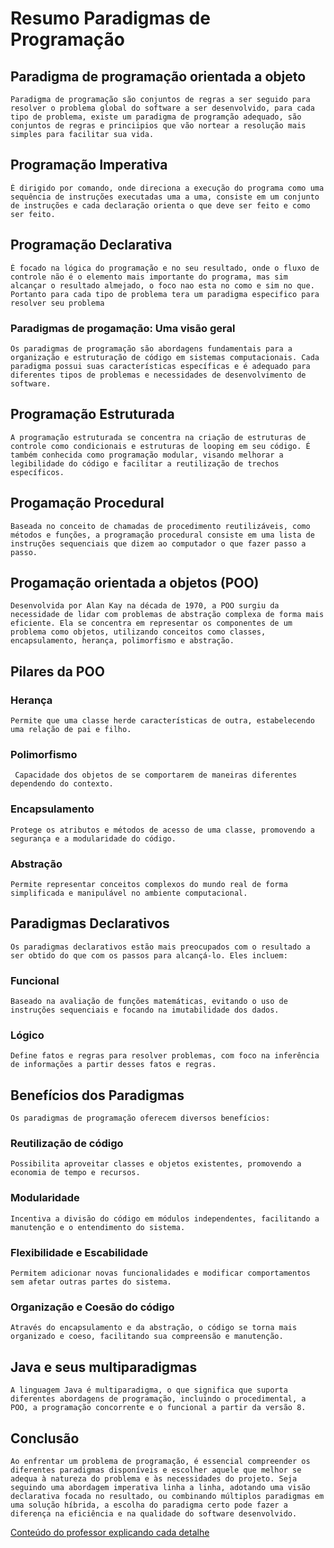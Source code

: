 # Resumo Paradigmas de Programação

## Paradigma de programação orientada a objeto

    Paradigma de programação são conjuntos de regras a ser seguido para resolver o problema global do software a ser desenvolvido, para cada tipo de problema, existe um paradigma de programção adequado, são conjuntos de regras e princiipios que vão nortear a resolução mais simples para facilitar sua vida.

## Programação Imperativa

    É dirigido por comando, onde direciona a execução do programa como uma sequência de instruções executadas uma a uma, consiste em um conjunto de instruções e cada declaração orienta o que deve ser feito e como ser feito.

## Programação Declarativa

    É focado na lógica do programação e no seu resultado, onde o fluxo de controle não é o elemento mais importante do programa, mas sim alcançar o resultado almejado, o foco nao esta no como e sim no que. Portanto para cada tipo de problema tera um paradigma especifico para resolver seu problema

### Paradigmas de progamação: Uma visão geral

    Os paradigmas de programação são abordagens fundamentais para a organização e estruturação de código em sistemas computacionais. Cada paradigma possui suas características específicas e é adequado para diferentes tipos de problemas e necessidades de desenvolvimento de software.

## Programação Estruturada

    A programação estruturada se concentra na criação de estruturas de controle como condicionais e estruturas de looping em seu código. É também conhecida como programação modular, visando melhorar a legibilidade do código e facilitar a reutilização de trechos específicos.

## Progamação Procedural

    Baseada no conceito de chamadas de procedimento reutilizáveis, como métodos e funções, a programação procedural consiste em uma lista de instruções sequenciais que dizem ao computador o que fazer passo a passo.

## Progamação orientada a objetos (POO)

    Desenvolvida por Alan Kay na década de 1970, a POO surgiu da necessidade de lidar com problemas de abstração complexa de forma mais eficiente. Ela se concentra em representar os componentes de um problema como objetos, utilizando conceitos como classes, encapsulamento, herança, polimorfismo e abstração.

## Pilares da POO

### Herança

    Permite que uma classe herde características de outra, estabelecendo uma relação de pai e filho.

### Polimorfismo

     Capacidade dos objetos de se comportarem de maneiras diferentes dependendo do contexto.

### Encapsulamento

    Protege os atributos e métodos de acesso de uma classe, promovendo a segurança e a modularidade do código.

### Abstração

    Permite representar conceitos complexos do mundo real de forma simplificada e manipulável no ambiente computacional.

## Paradigmas Declarativos

    Os paradigmas declarativos estão mais preocupados com o resultado a ser obtido do que com os passos para alcançá-lo. Eles incluem:

### Funcional   

    Baseado na avaliação de funções matemáticas, evitando o uso de instruções sequenciais e focando na imutabilidade dos dados.

### Lógico

    Define fatos e regras para resolver problemas, com foco na inferência de informações a partir desses fatos e regras.

## Benefícios dos Paradigmas

    Os paradigmas de programação oferecem diversos benefícios:

### Reutilização de código

    Possibilita aproveitar classes e objetos existentes, promovendo a economia de tempo e recursos.

### Modularidade

    Incentiva a divisão do código em módulos independentes, facilitando a manutenção e o entendimento do sistema.

### Flexibilidade e Escabilidade

    Permitem adicionar novas funcionalidades e modificar comportamentos sem afetar outras partes do sistema.

### Organização e Coesão do código

    Através do encapsulamento e da abstração, o código se torna mais organizado e coeso, facilitando sua compreensão e manutenção.

## Java e seus multiparadigmas

    A linguagem Java é multiparadigma, o que significa que suporta diferentes abordagens de programação, incluindo o procedimental, a POO, a programação concorrente e o funcional a partir da versão 8.

## Conclusão

    Ao enfrentar um problema de programação, é essencial compreender os diferentes paradigmas disponíveis e escolher aquele que melhor se adequa à natureza do problema e às necessidades do projeto. Seja seguindo uma abordagem imperativa linha a linha, adotando uma visão declarativa focada no resultado, ou combinando múltiplos paradigmas em uma solução híbrida, a escolha do paradigma certo pode fazer a diferença na eficiência e na qualidade do software desenvolvido.

[Conteúdo do professor explicando cada detalhe](https://prezi.com/view/8vuz05kE9S7HBczhRCyY/)